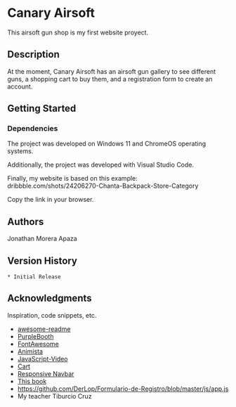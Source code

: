 # Canary Airsoft

This airsoft gun shop is my first website proyect.

## Description

At the moment, Canary Airsoft has an airsoft gun gallery to see different guns, a shopping cart to buy them, and a registration form to create an account.

## Getting Started

### Dependencies

The project was developed on Windows 11 and ChromeOS operating systems.

Additionally, the project was developed with Visual Studio Code.

Finally, my website is based on this example: dribbble.com/shots/24206270-Chanta-Backpack-Store-Category

Copy the link in your browser.

## Authors

Jonathan Morera Apaza

## Version History

    * Initial Release

## Acknowledgments

Inspiration, code snippets, etc.
* [awesome-readme](https://github.com/matiassingers/awesome-readme)
* [PurpleBooth](https://gist.github.com/PurpleBooth/109311bb0361f32d87a2)
* [FontAwesome](https://fontawesome.com/)
* [Animista](https://animista.net/)
* [JavaScript-Video](https://youtu.be/Kl6LKf85evg?si=BHC6BF_PYAD0LwZS)
* [Cart](https://github.com/toto0087/carrito-compras-localStorage)
* [Responsive Navbar](https://youtu.be/GdrbE-s5DgQ?si=gIkD_9sB9EBzek_P)
* [This book](https://www.amazon.es/Curso-desarrollo-Web-JavaScript-Edici%C3%B3n/dp/844154414X)
* https://github.com/DerLop/Formulario-de-Registro/blob/master/js/app.js
* My teacher Tiburcio Cruz
